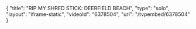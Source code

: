 {
    "title": "RIP MY SHRED STICK: DEERFIELD BEACH",
    "type": "solo",
    "layout": "iframe-static",
    "videoId": "6378504",
    "url": "\/tvpembed\/6378504"
}